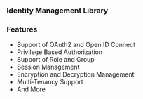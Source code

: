 ### Identity Management Library

### Features

- Support of OAuth2 and Open ID Connect
- Privilege Based Authorization
- Support of Role and Group
- Session Management
- Encryption and Decryption Management
- Multi-Tenancy Support
- And More